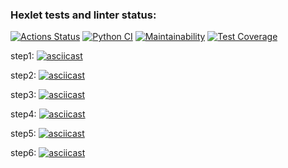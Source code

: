 ### Hexlet tests and linter status:
[![Actions Status](https://github.com/devdenh/python-project-lvl3/workflows/hexlet-check/badge.svg)](https://github.com/devdenh/python-project-lvl3/actions)
[![Python CI](https://github.com/devdenh/page-loader/actions/workflows/pyci.yml/badge.svg?branch=main)](https://github.com/devdenh/page-loader/actions/workflows/pyci.yml)
[![Maintainability](https://api.codeclimate.com/v1/badges/851e86cfaf24fdf365d1/maintainability)](https://codeclimate.com/github/devdenh/python-project-lvl3/maintainability)
[![Test Coverage](https://api.codeclimate.com/v1/badges/851e86cfaf24fdf365d1/test_coverage)](https://codeclimate.com/github/devdenh/python-project-lvl3/test_coverage)


step1:
[![asciicast](https://asciinema.org/a/oUMkk76AbDZAymkAII7jsyf8n.svg)](https://asciinema.org/a/oUMkk76AbDZAymkAII7jsyf8n)


step2:
[![asciicast](https://asciinema.org/a/wKqLMU3tTkiLNSYzPWGjEA0rS.svg)](https://asciinema.org/a/wKqLMU3tTkiLNSYzPWGjEA0rS)


step3:
[![asciicast](https://asciinema.org/a/MynE3ckZJb9e4yFKW6AErJbhU.svg)](https://asciinema.org/a/MynE3ckZJb9e4yFKW6AErJbhU)


step4:
[![asciicast](https://asciinema.org/a/5dLStgylBuP8oKNLJQ3yJXsgb.svg)](https://asciinema.org/a/5dLStgylBuP8oKNLJQ3yJXsgb)


step5:
[![asciicast](https://asciinema.org/a/bQ8kLLwgYuFP3ZD4jWu5M7ddx.svg)](https://asciinema.org/a/bQ8kLLwgYuFP3ZD4jWu5M7ddx)


step6:
[![asciicast](https://asciinema.org/a/USKS3XZuCvoDpFMbFAiJwWZti.svg)](https://asciinema.org/a/USKS3XZuCvoDpFMbFAiJwWZti)
